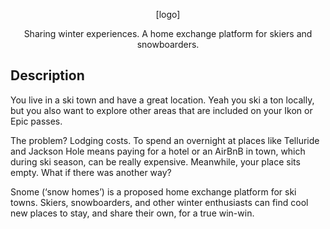 <p align="center">
  [logo]
</p>
<p align="center">
  Sharing winter experiences. A home exchange platform for skiers and snowboarders.
</p>

## Description
You live in a ski town and have a great location. Yeah you ski a ton locally, but you also want to explore other areas that are included on your Ikon or Epic passes.

The problem? Lodging costs.  To spend an overnight at places like Telluride and Jackson Hole means paying for a hotel or an AirBnB in town, which during ski season, can be really expensive. Meanwhile, your place sits empty.  What if there was another way?

Snome (‘snow homes’) is a proposed home exchange platform for ski towns. Skiers, snowboarders, and other winter enthusiasts can find cool new places to stay, and share their own, for a true win-win.